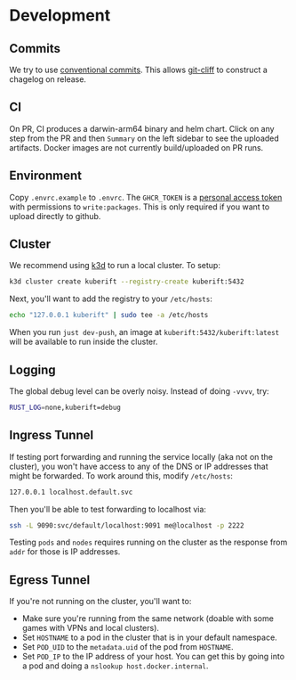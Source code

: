 # Development

## Commits

We try to use [conventional commits][conventional commits]. This allows
[git-cliff][git-cliff] to construct a chagelog on release.

[conventional commits]: https://www.conventionalcommits.org/en/v1.0.0/
[git-cliff]: https://git-cliff.org

## CI

On PR, CI produces a darwin-arm64 binary and helm chart. Click on any step from
the PR and then `Summary` on the left sidebar to see the uploaded artifacts.
Docker images are not currently build/uploaded on PR runs.

## Environment

Copy `.envrc.example` to `.envrc`. The `GHCR_TOKEN` is a [personal access
token][pat] with permissions to `write:packages`. This is only required if you
want to upload directly to github.

[pat]:
  https://docs.github.com/en/authentication/keeping-your-account-and-data-secure/managing-your-personal-access-tokens

## Cluster

We recommend using [k3d][k3d] to run a local cluster. To setup:

```bash
k3d cluster create kuberift --registry-create kuberift:5432
```

Next, you'll want to add the registry to your `/etc/hosts`:

```bash
echo "127.0.0.1 kuberift" | sudo tee -a /etc/hosts
```

When you run `just dev-push`, an image at `kuberift:5432/kuberift:latest` will
be available to run inside the cluster.

[k3d]: https://k3d.io/v5.6.3/#releases

## Logging

The global debug level can be overly noisy. Instead of doing `-vvvv`, try:

```bash
RUST_LOG=none,kuberift=debug
```

## Ingress Tunnel

If testing port forwarding and running the service locally (aka not on the
cluster), you won't have access to any of the DNS or IP addresses that might be
forwarded. To work around this, modify `/etc/hosts`:

```txt
127.0.0.1 localhost.default.svc
```

Then you'll be able to test forwarding to localhost via:

```bash
ssh -L 9090:svc/default/localhost:9091 me@localhost -p 2222
```

Testing `pods` and `nodes` requires running on the cluster as the response from
`addr` for those is IP addresses.

## Egress Tunnel

If you're not running on the cluster, you'll want to:

- Make sure you're running from the same network (doable with some games with
  VPNs and local clusters).
- Set `HOSTNAME` to a pod in the cluster that is in your default namespace.
- Set `POD_UID` to the `metadata.uid` of the pod from `HOSTNAME`.
- Set `POD_IP` to the IP address of your host. You can get this by going into a
  pod and doing a `nslookup host.docker.internal`.
